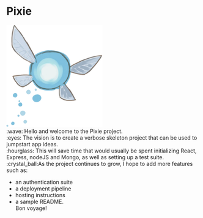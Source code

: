 # Pixie

<img src="/public/pixie.webp" alt="Toonlink blue pixie companion" width="251" height="266">
<br/>
:wave: Hello and welcome to the Pixie project. <br/>
:eyes: The vision is to create a verbose skeleton project that can be used to jumpstart app ideas. <br/>
:hourglass: This will save time that would usually be spent initializing React, Express, nodeJS and Mongo, as well as setting up a test suite.<br/>
:crystal_ball:As the project continues to grow, I hope to add more features such as:

- an authentication suite
- a deployment pipeline
- hosting instructions
- a sample README. <br/>
  Bon voyage!
